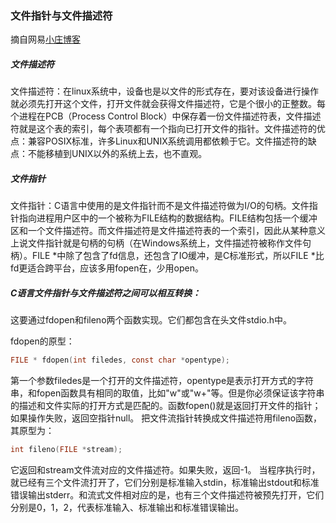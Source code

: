 ### 文件指针与文件描述符
摘自网易[小庄博客](http://blog.163.com/njut_wangjian/blog/static/165796425201242981639128/)
##### 文件描述符
文件描述符：在linux系统中，设备也是以文件的形式存在，要对该设备进行操作就必须先打开这个文件，打开文件就会获得文件描述符，它是个很小的正整数。每个进程在PCB（Process Control Block）中保存着一份文件描述符表，文件描述符就是这个表的索引，每个表项都有一个指向已打开文件的指针。文件描述符的优点：兼容POSIX标准，许多Linux和UNIX系统调用都依赖于它。文件描述符的缺点：不能移植到UNIX以外的系统上去，也不直观。
##### 文件指针
文件指针：C语言中使用的是文件指针而不是文件描述符做为I/O的句柄。文件指针指向进程用户区中的一个被称为FILE结构的数据结构。FILE结构包括一个缓冲区和一个文件描述符。而文件描述符是文件描述符表的一个索引，因此从某种意义上说文件指针就是句柄的句柄（在Windows系统上，文件描述符被称作文件句柄）。FILE *中除了包含了fd信息，还包含了IO缓冲，是C标准形式，所以FILE *比fd更适合跨平台，应该多用fopen在，少用open。
##### C语言文件指针与文件描述符之间可以相互转换：

这要通过fdopen和fileno两个函数实现。它们都包含在头文件stdio.h中。

fdopen的原型： 
`````C
FILE * fdopen(int filedes, const char *opentype);
`````
第一个参数filedes是一个打开的文件描述符，opentype是表示打开方式的字符串，和fopen函数具有相同的取值，比如"w"或"w+"等。但是你必须保证该字符串的描述和文件实际的打开方式是匹配的。函数fopen()就是返回打开文件的指针；如果操作失败，返回空指针null。
把文件流指针转换成文件描述符用fileno函数，其原型为：
`````C
int fileno(FILE *stream);
`````
它返回和stream文件流对应的文件描述符。如果失败，返回-1。
当程序执行时，就已经有三个文件流打开了，它们分别是标准输入stdin，标准输出stdout和标准错误输出stderr。和流式文件相对应的是，也有三个文件描述符被预先打开，它们分别是0，1，2，代表标准输入、标准输出和标准错误输出。

